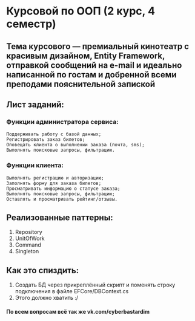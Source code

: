 # Курсовой по ООП (2 курс, 4 семестр)
## Тема курсового — премиальный кинотеатр с красивым дизайном, Entity Framework, отправкой сообщений на e-mail и идеально написанной по гостам и добренной всеми преподами пояснительной запиской
##
## Лист заданий:
### Функции администратора сервиса:
    Поддерживать работу c базой данных; 
    Регистрировать заказ билетов;
    Оповещать клиента о выполнении заказа (почта, sms); 
    Выполнять поисковые запросы, фильтрацию. 
### Функции клиента: 
    Выполнять регистрацию и авторизацию; 
    Заполнять форму для заказа билетов;
    Просматривать информацию о статусе заказа;
    Выполнять поисковые запросы, фильтрацию; 
    Оставлять и просматривать рейтинг/отзывы.

## Реализованные паттерны:
  1. Repository
  2. UnitOfWork
  3. Command
  4. Singleton

## Как это спиздить:
  1. Создать БД через прикреплённый скрипт и поменять строку подключения в файле EFCore/DBContext.cs
  2. Этого должно хватить :/

#### По всем вопросам всё так же vk.com/cyberbastardim
